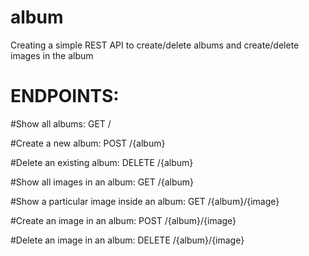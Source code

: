 # album
Creating a simple REST API to create/delete albums and create/delete images in the album


ENDPOINTS:
==========

#Show all albums: 
GET /

#Create a new album: 
POST /{album}

#Delete an existing album: 
DELETE /{album}

#Show all images in an album: 
GET /{album}

#Show a particular image inside an album: 
GET /{album}/{image}

#Create an image in an album: 
POST /{album}/{image}

#Delete an image in an album: 
DELETE /{album}/{image}
